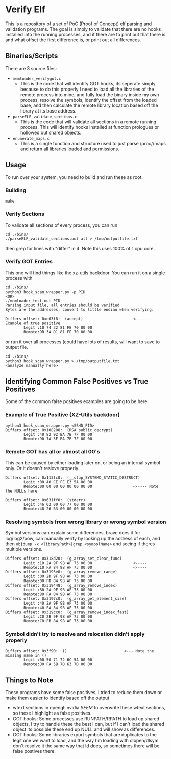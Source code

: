 # Verify Elf

This is a repository of a set of PoC (Proof of Concept) elf parsing and validation 
programs. The goal is simply to validate that there are no hooks installed into the 
running processes, and if there are to print out that there is and what offset the 
first difference is, or print out all differences.

## Binaries/Scripts
There are 3 source files:
- `memloader_verifygot.c`
    - This is the code that will identify GOT hooks, its seperate simply because to do this properly I need to load all the libraries of the remote process into mine, and fully load the binary inside my own process, resolve the symbols, identify the offset from the loaded base, and then calculate the remote library location based off the library at its base address.
- `parseELF_validate_sections.c`
    - This is the code that will validate all sections in a remote running process. This will identify hooks installed at function prologues or hollowed out shared objects.
- `enumerate_maps.c`
    - This is a single function and structure used to just parse /proc/<pid>/maps and return all libraries loaded and permissions.


## Usage
To run over your system, you need to build and run these as root.

### Building
```
make
```

### Verify Sections
To validate all sections of every process, you can run 
```
cd ./bins/
./parseELF_validate_sections.out all > /tmp/outputfile.txt
```
then grep for lines with "differ" in it. Note this uses 100% of 1 cpu core.

### Verify GOT Entries
This one will find things like the xz-utils backdoor. You can run it on a single process with 

```
cd ./bins/
python3 hook_scan_wrapper.py -p PID
<OR>
./memloader_test.out PID
Parsing input file, all entries should be verified
Bytes are the addresses, convert to little endian when verifying:

Differs offset: 0xe03f8:  (accept)                      <------ Example of true positive 
        Legit :10 74 32 81 FE 70 00 00 
        Remote:9B 3A D1 81 FE 70 00 00 
```

or run it over all processes (could have lots of results, will want to save to output file.

```
cd ./bins/
python3 hook_scan_wrapper.py > /tmp/outputfile.txt
<analyze manually here>
```

## Identifying Common False Positives vs True Positives
Some of the common false positives examples are going to be here.

### Example of True Positive (XZ-Utils backdoor)
```
python3 hook_scan_wrapper.py <SSHD_PID>
Differs offset: 0x108208:  (RSA_public_decrypt)
        Legit :40 82 92 BA 7B 7F 00 00
        Remote:90 7A 3F BA 7B 7F 00 00
```

### Remote GOT has all or almost all 00's
This can be caused by either loading later on, or being an internal symbol only. 
Or it doesn't reslove properly.
```
Differs offset: 0x113fc0:  (__stop_SYSTEMD_STATIC_DESTRUCT)
        Legit :00 A0 CE FE E3 5A 00 00
        Remote:00 00 00 00 00 00 00 00                  <----- Note the NULLs here

Differs offset: 0x631ff0:  (stderr)
        Legit :46 02 00 00 77 00 00 00
        Remote:48 26 63 00 00 00 00 00
```

### Resolving symbols from wrong library or wrong symbol version 
Symbol versions can explain some differences, brave does it for log/log2/pow, can manually 
verify by looking up the address of each, and then `objdump -x <libraryPath>|grep <symbolName>` 
and seeing if theres multiple versions.

```
Differs offset: 0x318d20:  (g_array_set_clear_func)
        Legit :10 2A 9F 9B AF 73 00 00                  <----- 
        Remote:10 FA 84 9B AF 73 00 00                  <-----
Differs offset: 0x3193e0:  (g_array_remove_range)
        Legit :00 2D 9F 9B AF 73 00 00
        Remote:00 FD 84 9B AF 73 00 00
Differs offset: 0x319448:  (g_array_remove_index)
        Legit :80 2A 9F 9B AF 73 00 00
        Remote:80 FA 84 9B AF 73 00 00
Differs offset: 0x3197c0:  (g_array_get_element_size)
        Legit :40 2A 9F 9B AF 73 00 00
        Remote:40 FA 84 9B AF 73 00 00
Differs offset: 0x319cc0:  (g_array_remove_index_fast)
        Legit :C0 2B 9F 9B AF 73 00 00
        Remote:C0 FB 84 9B AF 73 00 00
```

### Symbol didn't try to resolve and relocation didn't apply properly
```
Differs offset: 0x3f90:  ()                         <--- Note the missing name in ()
        Legit :00 50 71 72 6C 5A 00 00
        Remote:D0 FA 5B 7D 63 7D 00 00
```


## Things to Note
These programs have some false positives, I tried to reduce them down or make them 
easier to identify based off the output

- wtext sections in opengl: nvidia *SEEM* to overwrite these wtext sections, so these I highlight as false positives.
- GOT hooks: Some processes use RUNPATH/RPATH to load up shared objects, I try to handle these the best I can, but if I can't load the shared object its possible these end up NULL and will show as differences.
- GOT hooks: Some libraries export symbols that are duplicates to the legit one we want to load, and the way I'm loading with dlopen/dlsym don't resolve it the same way that ld does, so sometimes there will be false postives there.
